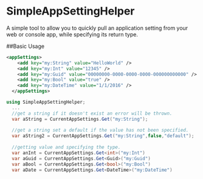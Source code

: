 # SimpleAppSettingHelper
A simple tool to allow you to quickly pull an application setting from your web or console app, while specifying its return type.

##Basic Usage
```xml
<appSettings>
    <add key="my:String" value="HelloWorld" />
    <add key="my:Int" value="12345" />
    <add key="my:Guid" value="00000000-0000-0000-0000-000000000000" />
    <add key="my:Bool" value="true" />
    <add key="my:DateTime" value="1/1/2016" />
  </appSettings>
```

```csharp
using SimpleAppSettingHelper;
  ...
  //get a string if it doesn't exist an error will be thrown.
  var aString = CurrentAppSettings.Get("my:String");
  
  //get a string set a default if the value has not been specified.
  var aString2 = CurrentAppSettings.Get("my:String",false,"default");
  
  //getting value and specifying the type.
  var anInt = CurrentAppSettings.Get<int>("my:Int")
  var aGuid = CurrentAppSettings.Get<Guid>("my:Guid")
  var aBool = CurrentAppSettings.Get<bool>("my:Bool")
  var aDate = CurrentAppSettings.Get<DateTime>("my:DateTime")
```

